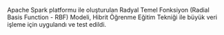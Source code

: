 Apache Spark platformu ile oluşturulan Radyal Temel Fonksiyon (Radial Basis Function - RBF) Modeli, Hibrit Öğrenme 
Eğitim Tekniği ile büyük veri işleme için uygulandı ve test edildi.


